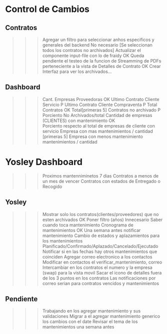 # Control de Cambios

## Contratos
>>> Agregar un filtro para seleccionar anhos especificos y generales del backend                                        No necesario [Se seleccionan todos los contratos no archivados]
>>> Actualizar el componente input-file con lo de fraidy                                                                OK
>>> Queda pendiente el testeo de la funcion de Streamming de PDFs perteneciente a la vista de Detalles de Contrato      OK
>>> Crear Interfaz para ver los archivados...

## Dashboard
>>> Cant. Empresas Proveedoras                                                              OK
>>> Ultimo Contrato Cliente Servicio                                                        P
>>> Ultimo Contrato Cliente Compraventa                                                     P
>>> Total Contratos                                                                         OK
>>> Total[primeras 5] Contratos no archivado                                                P
>>> Porciento No Archivados/total
>>> Cantidad de empresas (CLIENTES) con mantenimiento                                       OK                                
>>> Porciento respecto al total de empresas de cliente con servicio
>>> Empresa con mas mantenimientos / cantidad [primeras 5]
>>> Empresa con menos mantenimiento mantenimientos / cantidad 


# Yosley Dashboard
>>> Proximos mantenniminetos 7 dias
>>> Contratos a menos de un mes de vencer
>>> Contratos con estados de Entregado o Recogido


## Yosley
>>> Mostrar solo los contratos(clientes/proveedores) que no esten archivados                OK
>>> Poner filtro (años)                                                                     Innecesario
>>> Saber cuando toca mantenimiento
>>> Cronograma de mantenimientos                                                            OK
>>> Una semana antes notificar mantenimiento
>>> Cambio de estados y aplazamientos para los mantenimientos
>>> Planificado/Confirmado/Aplazado/Cancelado/Ejecutado
>>> Notificar si en las fechas hay otros mantenimientos que coinciden
>>> Agregar correo electronico a los contactos
>>> Modificar en contactos el verificar_mantenimiento, correo
>>> Intercambiar en los contratos el numero y la empresa (swap) para la vista movil
>>> Sacar el icono de detalles fuera de los 3 puntos en los contratos
>>> Las notificaciones por correo serian para contratos vencidos y mantenimientos

## Pendiente
>>> Trabajando en los agregar mantenimiento y sus validaciones
>>> Migrar a el agregar mantenimiento generico los cambios con el date
>>> Revisar el tema de los mantenimientos una semana antes
